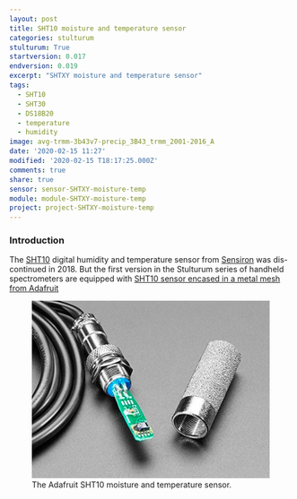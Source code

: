 ```yaml
---
layout: post
title: SHT10 moisture and temperature sensor
categories: stulturum
stulturum: True
startversion: 0.017
endversion: 0.019
excerpt: "SHTXY moisture and temperature sensor"
tags:
  - SHT10
  - SHT30
  - DS18B20
  - temperature
  - humidity
image: avg-trmm-3b43v7-precip_3B43_trmm_2001-2016_A
date: '2020-02-15 11:27'
modified: '2020-02-15 T18:17:25.000Z'
comments: true
share: true
sensor: sensor-SHTXY-moisture-temp
module: module-SHTXY-moisture-temp
project: project-SHTXY-moisture-temp
---
```

<script src="https://karttur.github.io/common/assets/js/karttur/togglediv.js"></script>

### Introduction

The [SHT10](https://www.sensirion.com/en/environmental-sensors/humidity-sensors/digital-humidity-sensors-for-accurate-measurements/) digital humidity and temperature sensor from [Sensiron](https://www.sensirion.com) was dis-continued in 2018. But the first version in the Stulturum series of handheld spectrometers are equipped with [SHT10 sensor encased in a metal mesh from Adafruit](https://www.adafruit.com/product/1298)

<figure>
<img src="../../images/sensor-SHT10-SM-temp-adafruit.png">
<figcaption> The Adafruit SHT10 moisture and temperature sensor. </figcaption>
</figure>
